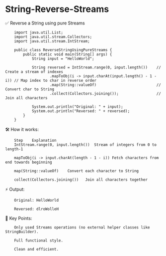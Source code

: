 # String-Reverse-Streams


✅ Reverse a String using pure Streams

		import java.util.List;
		import java.util.stream.Collectors;
		import java.util.stream.IntStream;

		public class ReverseStringUsingPureStreams {
			public static void main(String[] args) {
				String input = "HelloWorld";

				String reversed = IntStream.range(0, input.length())    // Create a stream of indexes
						.mapToObj(i -> input.charAt(input.length() - 1 - i)) // Map index to char in reverse order
						.map(String::valueOf)                           // Convert char to String
						.collect(Collectors.joining());                 // Join all characters

				System.out.println("Original: " + input);
				System.out.println("Reversed: " + reversed);
			}
		}
		
🛠️ How it works:

		Step	Explanation
		IntStream.range(0, input.length())	Stream of integers from 0 to length-1
  
		mapToObj(i -> input.charAt(length - 1 - i))	Fetch characters from end towards beginning
  
		map(String::valueOf)	Convert each character to String
  
		collect(Collectors.joining())	Join all characters together
		
⚡ Output:

		Original: HelloWorld
  
		Reversed: dlroWolleH

🎯 Key Points:

		Only used Streams operations (no external helper classes like StringBuilder).

		Full functional style.

		Clean and efficient.








